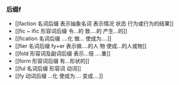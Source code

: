 ### 后缀f

- [[faction 名词后缀 表示抽象名词 表示情况 状态 行为或行为的结果]]
- [[fic  ~ ific  形容词后缀  令...的 致....的 产生...的]]
- [[fication 名词后缀 ....化 做... 使成为....]]
- [[fier  名词后缀 fy+er 表示做....的人 物  使成...的人或物]]
- [[fold 形容词及副词后缀  表示...倍  ....重]]
- [[form 形容词后缀 有...形状的]]
- [[ful  名词后缀  形容词  动词]]
- [[fy 动词后缀  ...化  使成为.... 变成....]]